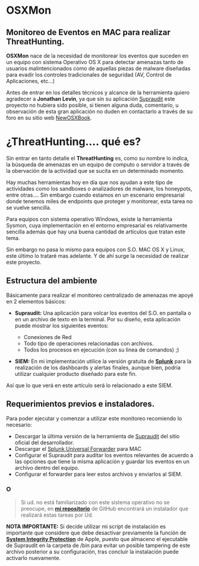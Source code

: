 # OSXMon

## Monitoreo de Eventos en MAC para realizar ThreatHunting. 

**OSXMon** nace de la necesidad de monitorear los eventos que suceden en un equipo con sistema Operativo OS X para detectar amenazas tanto de usuarios malintencionados como de aquellas piezas de malware diseñadas para evadir los controles tradicionales de seguridad (AV, Control de Aplicaciones, etc...) 

Antes de entrar en los detalles técnicos y alcance de la herramienta quiero agradecer a **Jonathan Levin**, ya que sin su aplicación [Supraudit](http://newosxbook.com/tools/supraudit.html) este proyecto no hubiera sido posible, si tienen alguna duda, comentario, u observación de esta gran aplicación no duden en contactarlo a través de su foro en su sitio web [NewOSXBook](http://newosxbook.com/forum/index.php).

 # ¿ThreatHunting.... qué es?
 Sin entrar en tanto detalle el **ThreatHunting** es, como su nombre lo indica, la búsqueda de amenazas en un equipo de computo o servidor a través de la obervación de la actividad que se sucita en un determinado momento.  

Hay muchas herramientas hoy en día que nos ayudan a este tipo de actividades como los sandboxes o analizadores de malware, los honeypots, entre otras.... Sin embargo cuando estamos en un escenario empresarial donde tenemos miles de endpoints que proteger y monitorear, esta tarea no se vuelve sencilla.

Para equipos con sistema operativo Windows, existe la herramienta Sysmon, cuya implementación en el entorno empresarial es relativamente sencilla además que hay una buena cantidad de artículos que tratan este tema. 

Sin embargo no pasa lo mismo para equipos con S.O. MAC OS X y Linux, este último lo trataré mas adelante. Y de ahí surge la necesidad de realizar este proyecto. 

## Estructura del ambiente
Básicamente para realizar el monitoreo centralizado de amenazas me apoyé en 2 elementos básicos: 

 * **Supraudit:** 
Una aplicación para volcar los eventos del S.O. en pantalla o en un archivo de texto en la terminal.  Por su diseño, esta aplicación puede mostrar los siguientes eventos: 

	

	 - Conexiones de Red
	 - Todo tipo de operaciones relacionadas con    archivos.   
	 - Todos los procesos en ejecución (con su linea de comandos) ;)
	
* **SIEM:** 
En mi implementación utilice la versión gratuita de [**Splunk**](https://www.splunk.com/en_us/download/splunk-light.html) para la realización de los dashboards y alertas finales, aunque bien, podría utilizar cualquier producto diseñado para este fin. 

Así que lo que verá en este artículo será lo relacionado a este SIEM.

## Requerimientos previos e instaladores.
Para poder ejecutar y comenzar a utilizar este monitoreo recomiendo lo necesario: 

* Descargar la última versión de la herramienta de [Supraudit](http://newosxbook.com/tools/supraudit.html) del sitio oficial del desarrollador. 
* Descargar el [Splunk Universal Forwarder](https://www.splunk.com/es_es/download/universal-forwarder.html) para MAC
* Configurar el Supraudit para auditar los eventos relevantes de acuerdo a las opciones que tiene la misma aplicación y guardar los eventos en un archivo dentro del equipo. 
* Configurar el forwarder para leer estos archivos y enviarlos al SIEM. 

### O

>Si ud. no está familiarizado con este sistema operativo no se preocupe, en [**mi repositorio**](https://github.com/AlfredoAbarca/OSXMon) de GitHub encontrará un instalador que realizará estas tareas por Ud. 

**NOTA IMPORTANTE:** Si decide utilizar mi script de instalación es importante que considere que debe desactivar previamente la función de [**System Integrity Protection**](https://www.macworld.co.uk/how-to/mac/how-turn-off-mac-os-x-system-integrity-protection-rootless-3638975/) de Apple, puesto que almaceno el ejecutable de Supraudit en la carpeta de /bin para evitar un posible tampering de este archivo posterior a su configuración, tras concluir la instalación puede activarlo nuevamente. 


